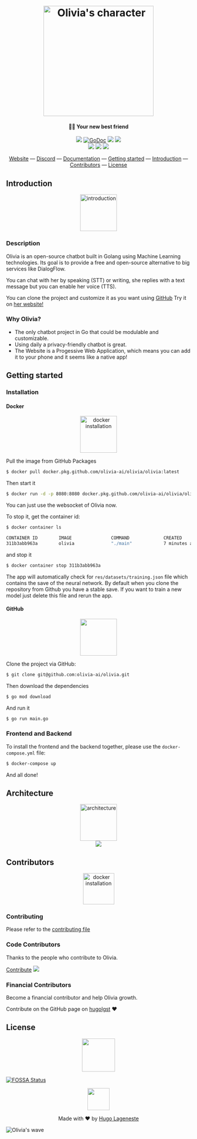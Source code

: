 <h1 align="center">
  <br>
  <img src="https://olivia-ai.org/img/icons/olivia-with-text.png" alt="Olivia's character" width="300">
  <br>
</h1>

<h4 align="center">💁‍♀️ Your new best friend</h4>

<p align="center">
  <a href="https://goreportcard.com/report/github.com/olivia-ai/olivia"><img src="https://goreportcard.com/badge/github.com/olivia-ai/olivia"></a>
  <a href="https://godoc.org/github.com/olivia-ai/olivia"><img src="https://godoc.org/github.com/olivia-ai/olivia?status.svg" alt="GoDoc"></a>
  <a href="https://app.fossa.io/projects/git%2Bgithub.com%2Folivia-ai%2Folivia?ref=badge_shield"><img src="https://app.fossa.io/api/projects/git%2Bgithub.com%2Folivia-ai%2Folivia.svg?type=shield"></a>
  <a href="https://codecov.io/gh/olivia-ai/olivia"><img src="https://codecov.io/gh/olivia-ai/olivia/branch/master/graph/badge.svg" /></a>
  <br>
  <img src="https://github.com/olivia-ai/olivia/workflows/Code%20coverage/badge.svg">
  <img src="https://github.com/olivia-ai/olivia/workflows/Docker%20CI/badge.svg">
  <img src="https://github.com/olivia-ai/olivia/workflows/Format%20checker/badge.svg">
</p>

<p align="center">
  <a href="https://olivia-ai.org">Website</a> —
  <a href="https://discord.gg/wXDwTdy">Discord</a> —
  <a href="https://docs.olivia-ai.org">Documentation</a> —
  <a href="#getting-started">Getting started</a> —
  <a href="#introduction">Introduction</a> —
  <a href="#contributors">Contributors</a> —
  <a href="#license">License</a>
</p>

## Introduction
<p align="center">
  <img alt="introduction" height="100" src="https://i.imgur.com/Ygm9CMc.png">
</p>

### Description
Olivia is an open-source chatbot built in Golang using Machine Learning technologies.
Its goal is to provide a free and open-source alternative to big services like DialogFlow. 

You can chat with her by speaking (STT) or writing, she replies with a text message but you can enable her voice (TTS).

You can clone the project and customize it as you want using [GitHub](https://github.com/olivia-ai/olivia)
Try it on [her website!](https://olivia-ai.org)

### Why Olivia?
- The only chatbot project in Go that could be modulable and customizable.
- Using daily a privacy-friendly chatbot is great.
- The Website is a Progessive Web Application, which means you can add it to your phone and it seems like a native app!


## Getting started
### Installation
#### Docker

<p align="center">
  <img alt="docker installation" height="100" src="https://i.imgur.com/5NDCfF3.png">
</p>

Pull the image from GitHub Packages
```bash
$ docker pull docker.pkg.github.com/olivia-ai/olivia/olivia:latest
```

Then start it
```bash
$ docker run -d -p 8080:8080 docker.pkg.github.com/olivia-ai/olivia/olivia:latest
```

You can just use the websocket of Olivia now.

To stop it, get the container id:
```bash
$ docker container ls
```
```bash
CONTAINER ID        IMAGE               COMMAND             CREATED             STATUS              PORTS                    NAMES
311b3abb963a        olivia              "./main"            7 minutes ago       Up 7 minutes        0.0.0.0:8080->8080/tcp   quizzical_mayer
```

and stop it
```bash
$ docker container stop 311b3abb963a 
```

The app will automatically check for `res/datasets/training.json` file which contains the save of the neural network.
By default when you clone the repository from Github you have a stable save.
If you want to train a new model just delete this file and rerun the app.

#### GitHub
<p align="center">
  <img height="100" src="https://i.imgur.com/RRPoP69.png">
</p>

Clone the project via GitHub:

```bash 
$ git clone git@github.com:olivia-ai/olivia.git
```

Then download the dependencies
```bash
$ go mod download
```

And run it
```bash
$ go run main.go
```

### Frontend and Backend
To install the frontend and the backend together, please use the `docker-compose.yml` file:

```bash
$ docker-compose up
```

And all done!

## Architecture
<p align="center">
  <img alt="architecture" height="100" src="https://i.imgur.com/95h8WIU.png">
  <br>
  <img src="https://i.imgur.com/G9BYf4Y.png">
</p>



## Contributors

<p align="center">
  <img alt="docker installation" height="85" src="https://i.imgur.com/6xr2zdp.png">
</p>
  
### Contributing
Please refer to the [contributing file](.github/CONTRIBUTING.md)
  
### Code Contributors
Thanks to the people who contribute to Olivia. 

[Contribute](.github/CONTRIBUTING.md)
<a href="https://github.com/olivia-ai/olivia/graphs/contributors"><img src="https://opencollective.com/olivia-ai/contributors.svg?width=890&button=false" /></a>

### Financial Contributors
Become a financial contributor and help Olivia growth. 

Contribute on the GitHub page on [hugolgst](https://github.com/sponsors/hugolgst) ❤️

## License

<p align="center">
  <img src="https://i.imgur.com/9Xxtchv.png" height="90">
</p>

[![FOSSA Status](https://app.fossa.io/api/projects/git%2Bgithub.com%2Folivia-ai%2Folivia.svg?type=large)](https://app.fossa.io/projects/git%2Bgithub.com%2Folivia-ai%2Folivia?ref=badge_large)

<p align="center">
  <img width="60" src="https://olivia-ai.org/img/icons/olivia.png">
<p>

<p align="center">
  Made with ❤️ by <a href="https://github.com/hugolgst">Hugo Lageneste</a>
</p>

![Olivia's wave](https://olivia-ai.org/img/background-olivia.png)
